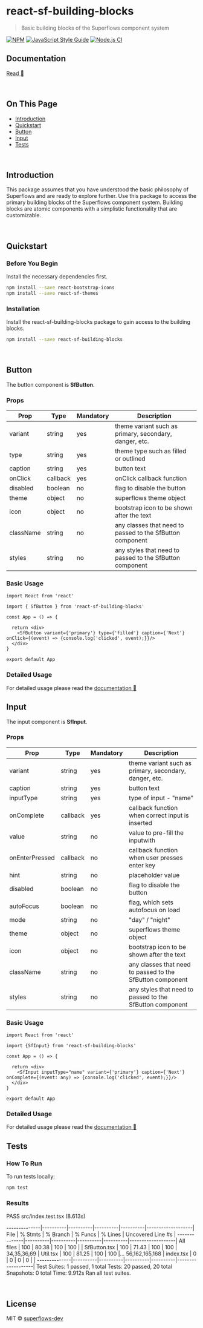# react-sf-building-blocks

> Basic building blocks of the Superflows component system

[![NPM](https://img.shields.io/npm/v/react-sf-themes.svg)](https://www.npmjs.com/package/react-sf-themes) [![JavaScript Style Guide](https://img.shields.io/badge/code_style-standard-brightgreen.svg)](https://standardjs.com) [![Node.js CI](https://github.com/superflows-dev/react-sf-themes/actions/workflows/node.js.yml/badge.svg)](https://github.com/superflows-dev/react-sf-themes/actions/workflows/node.js.yml)


## Documentation

[Read 📖](#http://superflows.dev/docs/category/building-blocks)

<br />

## On This Page

- [Introduction](#introduction)
- [Quickstart](#quickstart)
- [Button](#button)
- [Input](#input)
- [Tests](#tests)

<br />

## Introduction

This package assumes that you have understood the basic philosophy of Superflows and are ready to explore further. Use this package to access the primary building blocks of the Superflows component system. Building blocks are atomic components with a simplistic functionality that are customizable. 

<br />

## Quickstart

### Before You Begin

Install the necessary dependencies first.

```bash
npm install --save react-bootstrap-icons
npm install --save react-sf-themes
```

### Installation

Install the react-sf-building-blocks package to gain access to the building blocks.

```bash
npm install --save react-sf-building-blocks
```

<br />

## Button

The button component is **SfButton**.

### Props

| Prop          | Type           | Mandatory | Description 
|---------------|----------------|-----------|---------------------------------
| variant       | string         | yes       | theme variant such as primary, secondary, danger, etc.
| type          | string         | yes       | theme type such as filled or outlined
| caption       | string         | yes       | button text
| onClick       | callback       | yes       | onClick callback function
| disabled      | boolean        | no        | flag to disable the button
| theme         | object         | no        | superflows theme object
| icon          | object         | no        | bootstrap icon to be shown after the text
| className     | string         | no        | any classes that need to passed to the SfButton component
| styles        | string         | no        | any styles that need to passed to the SfButton component

### Basic Usage

```tsx
import React from 'react'

import { SfButton } from 'react-sf-building-blocks'

const App = () => {

  return <div>
    <SfButton variant={'primary'} type={'filled'} caption={'Next'} onClick={(event) => {console.log('clicked', event);}}/>
  </div>
}

export default App
```

### Detailed Usage

For detailed usage please read the [documentation 📖](#http://superflows.dev/docs/building-blocks/button)

## Input

The input component is **SfInput**.

### Props

| Prop           | Type           | Mandatory | Description 
|----------------|----------------|-----------|---------------------------------
| variant        | string         | yes       | theme variant such as primary, secondary, danger, etc.
| caption        | string         | yes       | button text
| inputType      | string         | yes       | type of input - "name"
| onComplete     | callback       | yes       | callback function when correct input is inserted
| value          | string         | no        | value to pre-fill the inputwith
| onEnterPressed | callback       | no        | callback function when user presses enter key
| hint           | string         | no        | placeholder value
| disabled       | boolean        | no        | flag to disable the button
| autoFocus      | boolean        | no        | flag, which sets autofocus on load
| mode           | string         | no        | "day" / "night"
| theme          | object         | no        | superflows theme object
| icon           | object         | no        | bootstrap icon to be shown after the text
| className      | string         | no        | any classes that need to passed to the SfButton component
| styles         | string         | no        | any styles that need to passed to the SfButton component

### Basic Usage

```tsx
import React from 'react'

import {SfInput} from 'react-sf-building-blocks'

const App = () => {

  return <div>
    <SfInput inputType="name" variant={'primary'} caption={'Next'} onComplete={(event: any) => {console.log('clicked', event);}}/>
  </div>
}

export default App
```

### Detailed Usage

For detailed usage please read the [documentation 📖](#http://superflows.dev/docs/building-blocks/input)

## Tests

### How To Run

To run tests locally:

```bash
npm test
```

### Results

PASS src/index.test.tsx (8.613s)

--------------|----------|----------|----------|----------|-------------------|
File          |  % Stmts | % Branch |  % Funcs |  % Lines | Uncovered Line #s |
--------------|----------|----------|----------|----------|-------------------|
All files     |      100 |    80.38 |      100 |      100 |                   |
 SfButton.tsx |      100 |    71.43 |      100 |      100 |       34,35,36,69 |
 Util.tsx     |      100 |    81.25 |      100 |      100 |... 56,162,165,168 |
 index.tsx    |        0 |        0 |        0 |        0 |                   |
--------------|----------|----------|----------|----------|-------------------|
Test Suites: 1 passed, 1 total
Tests:       20 passed, 20 total
Snapshots:   0 total
Time:        9.912s
Ran all test suites.

<br />


## License

MIT © [superflows-dev](https://github.com/superflows-dev)
